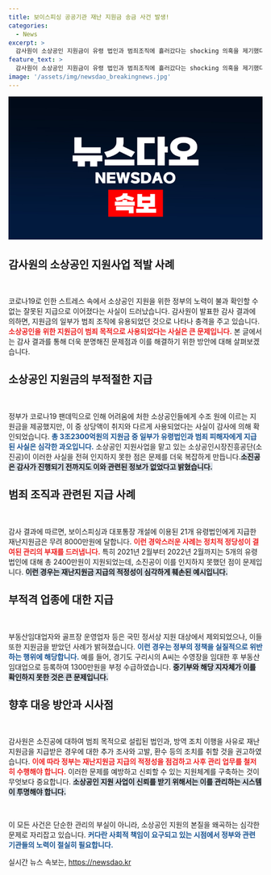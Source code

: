 ```yaml
---
title: 보이스피싱 공공기관 재난 지원금 송금 사건 발생!
categories:
  - News
excerpt: >
  감사원이 소상공인 지원금이 유령 법인과 범죄조직에 흘러갔다는 shocking 의혹을 제기했다. 소진공은 범죄의 조짐도 모르고 지원금을 지급, 8000만원이 보이스피싱에 사용된 사실이 드러나 충격을 안겼다.
feature_text: >
  감사원이 소상공인 지원금이 유령 법인과 범죄조직에 흘러갔다는 shocking 의혹을 제기했다. 소진공은 범죄의 조짐도 모르고 지원금을 지급, 8000만원이 보이스피싱에 사용된 사실이 드러나 충격을 안겼다.
image: '/assets/img/newsdao_breakingnews.jpg'
---
```


<p><img src="/assets/img/newsdao_breakingnews.jpg" alt="firstkoreanews 속보" /></p>

<h2 data-ke-size="size26">감사원의 소상공인 지원사업 적발 사례</h2>

<p data-ke-size="size16">&nbsp;</p>

<p>코로나19로 인한 스트레스 속에서 소상공인 지원을 위한 정부의 노력이 불과 확인할 수 없는 잘못된 지급으로 이어졌다는 사실이 드러났습니다. 감사원이 발표한 감사 결과에 의하면, 지원금의 일부가 범죄 조직에 유용되었던 것으로 나타나 충격을 주고 있습니다. <b><span style="color: #ee2323;">소상공인을 위한 지원금이 범죄 목적으로 사용되었다는 사실은 큰 문제입니다.</span></b> 본 글에서는 감사 결과를 통해 더욱 분명해진 문제점과 이를 해결하기 위한 방안에 대해 살펴보겠습니다.</p>

<h2 data-ke-size="size26">소상공인 지원금의 부적절한 지급</h2>

<p data-ke-size="size16">&nbsp;</p>

<p>정부가 코로나19 팬데믹으로 인해 어려움에 처한 소상공인들에게 수조 원에 이르는 지원금을 제공했지만, 이 중 상당액이 취지와 다르게 사용되었다는 사실이 감사에 의해 확인되었습니다. <b><span style="color: #1a5490;">총 3조2300억원의 지원금 중 일부가 유령법인과 범죄 피해자에게 지급된 사실은 심각한 과오입니다.</span></b> 소상공인 지원사업을 맡고 있는 소상공인시장진흥공단(소진공)이 이러한 사실을 전혀 인지하지 못한 점은 문제를 더욱 복잡하게 만듭니다.<b><span style="background-color: #21538527;">소진공은 감사가 진행되기 전까지도 이와 관련된 정보가 없었다고 밝혔습니다.</span></b></p>

<h2 data-ke-size="size26">범죄 조직과 관련된 지급 사례</h2>

<p data-ke-size="size16">&nbsp;</p>

<p>감사 결과에 따르면, 보이스피싱과 대포통장 개설에 이용된 21개 유령법인에게 지급한 재난지원금은 무려 8000만원에 달합니다. <b><span style="color: #ee2323;">이런 경악스러운 사례는 정치적 정당성이 결여된 관리의 부재를 드러냅니다.</span></b> 특히 2021년 2월부터 2022년 2월까지는 5개의 유령법인에 대해 총 2400만원이 지원되었는데, 소진공이 이를 인지하지 못했던 점이 문제입니다. <b><span style="background-color: #21538527;">이런 경우는 재난지원금 지급의 적정성이 심각하게 훼손된 예시입니다.</span></b></p>

<h2 data-ke-size="size26">부적격 업종에 대한 지급</h2>

<p data-ke-size="size16">&nbsp;</p>

<p>부동산임대업자와 골프장 운영업자 등은 국민 정서상 지원 대상에서 제외되었으나, 이들 또한 지원금을 받았던 사례가 밝혀졌습니다. <b><span style="color: #1a5490;">이런 경우는 정부의 정책을 실질적으로 위반하는 행위에 해당합니다.</span></b> 예를 들어, 경기도 구리시의 A씨는 수영장을 임대한 후 부동산임대업으로 등록하여 1300만원을 부정 수급하였습니다. <b><span style="background-color: #21538527;">중기부와 해당 지자체가 이를 확인하지 못한 것은 큰 문제입니다.</span></b></p>

<h2 data-ke-size="size26">향후 대응 방안과 시사점</h2>

<p data-ke-size="size16">&nbsp;</p>

<p>감사원은 소진공에 대하여 범죄 목적으로 설립된 법인과, 방역 조치 이행을 사유로 재난지원금을 지급받은 경우에 대한 추가 조사와 고발, 환수 등의 조치를 취할 것을 권고하였습니다. <b><span style="color: #ee2323;">이에 따라 정부는 재난지원금 지급의 적정성을 점검하고 사후 관리 업무를 철저히 수행해야 합니다.</span></b> 이러한 문제를 예방하고 신뢰할 수 있는 지원체계를 구축하는 것이 무엇보다 중요합니다. <b><span style="background-color: #21538527;">소상공인 지원 사업이 신뢰를 받기 위해서는 이를 관리하는 시스템이 투명해야 합니다.</span></b></p>

<p data-ke-size="size16">&nbsp;</p>

<p>이 모든 사건은 단순한 관리의 부실이 아니라, 소상공인 지원의 본질을 왜곡하는 심각한 문제로 자리잡고 있습니다. <b><span style="color: #1a5490;">커다란 사회적 책임이 요구되고 있는 시점에서 정부와 관련 기관들의 노력이 절실히 필요합니다.</span></b></p>
실시간 뉴스 속보는, <a href="https://newsdao.kr" rel="dofollow">https://newsdao.kr</a>


